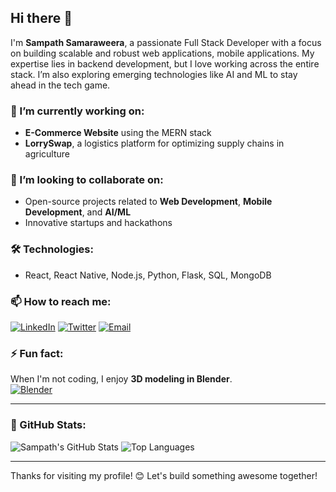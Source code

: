 ## Hi there 👋

<!--
**sampath-samaraweera/sampath-samaraweera** is a ✨ _special_ ✨ repository because its `README.md` (this file) appears on your GitHub profile.

Here are some ideas to get you started:

- 🔭 I’m currently working on ...
- 🌱 I’m currently learning ...
- 👯 I’m looking to collaborate on ...
- 🤔 I’m looking for help with ...
- 💬 Ask me about ...
- 📫 How to reach me: ...
- 😄 Pronouns: ...
- ⚡ Fun fact: ...
-->

I'm **Sampath Samaraweera**, a passionate Full Stack Developer with a focus on building scalable and robust web applications, mobile applications. My expertise lies in backend development, but I love working across the entire stack. I’m also exploring emerging technologies like AI and ML to stay ahead in the tech game.

### 🔭 I’m currently working on:
- **E-Commerce Website** using the MERN stack
- **LorrySwap**, a logistics platform for optimizing supply chains in agriculture

<!--
### 🌱 I’m currently learning:
- **GraphQL** and its integration with React & Node.js
- **Microservices architecture** and **Kubernetes**
-->

### 👯 I’m looking to collaborate on:
- Open-source projects related to **Web Development**, **Mobile Development**, and **AI/ML**
- Innovative startups and hackathons

### 🛠️ Technologies:
- React, React Native, Node.js, Python, Flask, SQL, MongoDB

### 📫 How to reach me:
[![LinkedIn](https://img.shields.io/badge/-LinkedIn-0A66C2?style=for-the-badge&logo=linkedin&logoColor=white)](https://www.linkedin.com/in/sampath-samaraweera/)
[![Twitter](https://img.shields.io/badge/-Twitter-1DA1F2?style=for-the-badge&logo=twitter&logoColor=white)](https://x.com/SampathDimal)
[![Email](https://img.shields.io/badge/-Gmail-D14836?style=for-the-badge&logo=gmail&logoColor=white)](mailto:sampathsamaraweera28@gmail.com)


### ⚡ Fun fact:
When I'm not coding, I enjoy **3D modeling in Blender**.  
[![Blender](https://img.shields.io/badge/-Blender-F5792A?style=for-the-badge&logo=blender&logoColor=white)](https://www.blender.org/)

---

### 🐙 GitHub Stats:

![Sampath's GitHub Stats](https://github-readme-stats.vercel.app/api?username=sampath-samaraweera&show_icons=true&theme=radical&count_private=true)
![Top Languages](https://github-readme-stats.vercel.app/api/top-langs/?username=sampath-samaraweera&layout=compact&theme=radical)

---

Thanks for visiting my profile! 😊 Let's build something awesome together!

